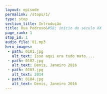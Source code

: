 ```yaml
---
layout: episode
permalink: /stops/1/
type: stop
section_title: Introdução
title: Rua Pedroso&#58; início do século XX
page_rank: 1
stop_id: 1
audio_file: 01.mp3
hero_images:
 - path: 0101.jpg
   alt_text: Isso aqui era tudo mato....
 - path: 0102.jpg
   alt_text: Denis, Janeiro 2016
 - path: 0103.jpg
   alt_text: 2014
 - path: 0104.jpg
   alt_text: Denis, Janeiro 2016
---
```

